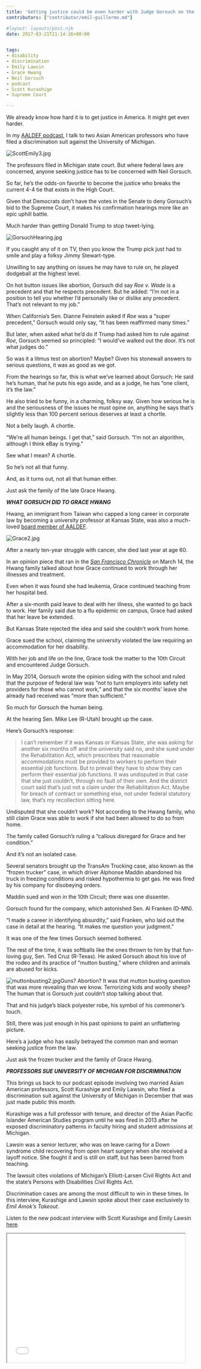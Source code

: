```yaml
---
title: 'Getting justice could be even harder with Judge Gorsuch on the Supreme Court'
contributors: ["contributor/emil-guillermo.md"]

#layout: layouts/post.njk
date: 2017-03-21T21:14:26+00:00


tags:
- disability
- discrimination
- Emily Lawsin
- Grace Hwang
- Neil Gorsuch
- podcast
- Scott Kurashige
- Supreme Court

---
```


We already know how hard it is to get justice in America. It might get even
harder.

In my [AALDEF podcast](https://bit.ly/2n74nux), I talk to two Asian American
professors who have filed a discrimination suit against the University of
Michigan.

![ScottEmily3.jpg](/uploads/ScottEmily3.jpg)

The professors filed in Michigan state court. But where federal laws are
concerned, anyone seeking justice has to be concerned with Neil Gorsuch.

So far, he’s the odds-on favorite to become the justice who breaks the current
4-4 tie that exists in the High Court.

Given that Democrats don’t have the votes in the Senate to deny Gorsuch’s bid to
the Supreme Court, it makes his confirmation hearings more like an epic uphill
battle.

Much harder than getting Donald Trump to stop tweet-lying.

![GorsuchHearing.jpg](/uploads/GorsuchHearing.jpg)

If you caught any of it on TV, then you know the Trump pick just had to smile
and play a folksy Jimmy Stewart-type.

Unwilling to say anything on issues he may have to rule on, he played dodgeball
at the highest level.

On hot button issues like abortion, Gorsuch did say _Roe v. Wade_ is a precedent
and that he respects precedent. But he added: “I’m not in a position to tell you
whether I’d personally like or dislike any precedent. That’s not relevant to my
job.”

When California’s Sen. Dianne Feinstein asked if _Roe_ was a “super precedent,”
Gorsuch would only say, “It has been reaffirmed many times.”

But later, when asked what he’d do if Trump had asked him to rule against _Roe_,
Gorsuch seemed so principled: “I would’ve walked out the door. It’s not what
judges do.”

So was it a litmus test on abortion? Maybe? Given his stonewall answers to
serious questions, it was as good as we got.

From the hearings so far, this is what we’ve learned about Gorsuch: He said he’s
human, that he puts his ego aside, and as a judge, he has “one client, it’s the
law.”

He also tried to be funny, in a charming, folksy way. Given how serious he is
and the seriousness of the issues he must opine on, anything he says that’s
slightly less than 100 percent serious deserves at least a chortle.

Not a belly laugh. A chortle.

“We’re all human beings. I get that,” said Gorsuch. “I’m not an algorithm,
although I think eBay is trying.”

See what I mean? A chortle.

So he’s not all that funny.

And, as it turns out, not all that human either.

Just ask the family of the late Grace Hwang.

**_WHAT GORSUCH DID TO GRACE HWANG_**

Hwang, an immigrant from Taiwan who capped a long career in corporate law by
becoming a university professor at Kansas State, was also a much-loved [board member of AALDEF](/press-release/remembering-grace-hwang-1956-2016/).

![Grace2.jpg](/uploads/Grace2.jpg)

After a nearly ten-year struggle with cancer, she died last year at age 60.

In an opinion piece that ran in the _[San Francisco
Chronicle](https://www.sfchronicle.com/opinion/openforum/article/Judge-Gorsuch-failed-our-family-11001615.php)_
on March 14, the Hwang family talked about how Grace continued to work through
her illnesses and treatment.

Even when it was found she had leukemia, Grace continued teaching from her
hospital bed.

After a six-month paid leave to deal with her illness, she wanted to go back to
work. Her family said due to a flu epidemic on campus, Grace had asked that her
leave be extended.

But Kansas State rejected the idea and said she couldn’t work from home.

Grace sued the school, claiming the university violated the law requiring an
accommodation for her disability.

With her job and life on the line, Grace took the matter to the 10th Circuit and
encountered Judge Gorsuch.

In May 2014, Gorsuch wrote the opinion siding with the school and ruled that the
purpose of federal law was “not to turn employers into safety net providers for
those who cannot work,” and that the six months’ leave she already had received
was “more than sufficient.”

So much for Gorsuch the human being.

At the hearing Sen. Mike Lee (R-Utah) brought up the case.

Here’s Gorsuch’s response:

> I can’t remember if it was Kansas or Kansas State, she was asking for another
> six months off and the university said no, and she sued under the Rehabilitation
> Act, which prescribes that reasonable accommodations must be provided to workers
> to perform their essential job functions. But to prevail they have to show they
> can perform their essential job functions. It was undisputed in that case that
> she just couldn’t, through no fault of their own. And the district court said
> that’s just not a claim under the Rehabilitation Act. Maybe for breach of
> contract or something else, not under federal statutory law, that’s my
> recollection sitting here.

Undisputed that she couldn’t work? Not according to the Hwang family, who still
claim Grace was able to work if she had been allowed to do so from home.

The family called Gorsuch’s ruling a “callous disregard for Grace and her
condition.”

And it’s not an isolated case.

Several senators brought up the TransAm Trucking case, also known as the “frozen
trucker” case, in which driver Alphonse Maddin abandoned his truck in freezing
conditions and risked hypothermia to get gas. He was fired by his company for
disobeying orders.

Maddin sued and won in the 10th Circuit; there was one dissenter.

Gorsuch found for the company, which astonished Sen. Al Franken (D-MN).

“I made a career in identifying absurdity,” said Franken, who laid out the case
in detail at the hearing. “It makes me question your judgment.”

It was one of the few times Gorsuch seemed bothered.

The rest of the time, it was softballs like the ones thrown to him by that
fun-loving guy, Sen. Ted Cruz (R-Texas). He asked Gorsuch about his love of the
rodeo and its practice of “mutton busting,” where children and animals are
abused for kicks.

![muttonbusting2.jpg](/uploads/muttonbusting2.jpg)Guns? Abortion? It was that
mutton busting question that was more revealing than we know. Terrorizing kids
and woolly sheep? The human that is Gorsuch just couldn’t stop talking about
that.

That and his judge’s black polyester robe, his symbol of his commoner’s touch.

Still, there was just enough in his past opinions to paint an unflattering
picture.

Here’s a judge who has easily betrayed the common man and woman seeking justice
from the law.

Just ask the frozen trucker and the family of Grace Hwang.

**_PROFESSORS SUE UNIVERSITY OF MICHIGAN FOR DISCRIMINATION_**

This brings us back to our podcast episode involving two married Asian American
professors, Scott Kurashige and Emily Lawsin, who filed a discrimination suit
against the University of Michigan in December that was just made public this
month.

Kurashige was a full professor with tenure, and director of the Asian Pacific
Islander American Studies program until he was fired in 2013 after he exposed
discriminatory patterns in faculty hiring and student admissions at Michigan.

Lawsin was a senior lecturer, who was on leave caring for a Down syndrome child
recovering from open heart surgery when she received a layoff notice. She fought
it and is still on staff, but has been barred from teaching.

The lawsuit cites violations of Michigan’s Elliott-Larsen Civil Rights Act and
the state’s Persons with Disabilities Civil Rights Act.

Discrimination cases are among the most difficult to win in these times. In this
interview, Kurashige and Lawsin spoke about their case exclusively to _Emil
Amok’s Takeout_.

Listen to the new podcast interview with Scott Kurashige and Emily Lawsin
[here](https://bit.ly/2n74nux).

<iframe
src="//html5-player.libsyn.com/embed/episode/id/5192708/height/360/width/500/theme/standard/autonext/no/thumbnail/yes/autoplay/no/preload/no/no_addthis/no/direction/backward/"
height="342" width="475" scrolling="no" allowfullscreen=""
webkitallowfullscreen="" mozallowfullscreen="" oallowfullscreen=""
msallowfullscreen=""></iframe>
